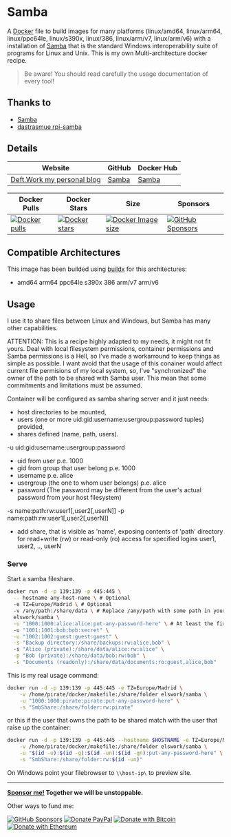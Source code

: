 # Samba

A [Docker](http://docker.com) file to build images for many platforms (linux/amd64, linux/arm64, linux/ppc64le, linux/s390x, linux/386, linux/arm/v7, linux/arm/v6) with a installation of [Samba](https://www.samba.org/) that is the standard Windows interoperability suite of programs for Linux and Unix. This is my own Multi-architecture docker recipe.

> Be aware! You should read carefully the usage documentation of every tool!

## Thanks to

- [Samba](https://www.samba.org/)
- [dastrasmue rpi-samba](https://github.com/dastrasmue/rpi-samba)

## Details

| Website | GitHub | Docker Hub |
| --- | --- | --- |
| [Deft.Work my personal blog](https://deft.work/Samba) | [Samba](https://github.com/DeftWork/samba) | [Samba](https://hub.docker.com/r/elswork/samba) |

| Docker Pulls | Docker Stars | Size | Sponsors |
| --- | --- | --- | --- |
| [![Docker pulls](https://img.shields.io/docker/pulls/elswork/samba.svg)](https://hub.docker.com/r/elswork/samba "samba on Docker Hub") | [![Docker stars](https://img.shields.io/docker/stars/elswork/samba.svg)](https://hub.docker.com/r/elswork/samba "samba on Docker Hub") | [![Docker Image size](https://img.shields.io/docker/image-size/elswork/samba)](https://hub.docker.com/r/elswork/samba "samba on Docker Hub") | [![GitHub Sponsors](https://img.shields.io/github/sponsors/elswork)](https://github.com/sponsors/elswork "Sponsor me!") |

## Compatible Architectures

This image has been builded using [buildx](https://docs.docker.com/buildx/working-with-buildx/) for this architectures: 
- amd64 arm64 ppc64le s390x 386 arm/v7 arm/v6

## Usage

I use it to share files between Linux and Windows, but Samba has many other capabilities.

ATTENTION: This is a recipe highly adapted to my needs, it might not fit yours.
Deal with local filesystem permissions, container permissions and Samba permissions is a Hell, so I've made a workarround to keep things as simple as possible.
I want avoid that the usage of this conainer would affect current file permisions of my local system, so, I've "synchronized" the owner of the path to be shared with Samba user. This mean that some commitments and limitations must be assumed.

Container will be configured as samba sharing server and it just needs:

- host directories to be mounted,
- users (one or more uid:gid:username:usergroup:password tuples) provided,
- shares defined (name, path, users).

-u uid:gid:username:usergroup:password

- uid from user p.e. 1000
- gid from group that user belong p.e. 1000
- username p.e. alice
- usergroup (the one to whom user belongs) p.e. alice
- password (The password may be different from the user's actual password from your host filesystem)

-s name:path:rw:user1[,user2[,userN]]
-p name:path:rw:user1[,user2[,userN]]

- add share, that is visible as 'name', exposing contents of 'path' directory for read+write (rw) or read-only (ro) access for specified logins user1, user2, .., userN

### Serve

Start a samba fileshare.

``` sh
docker run -d -p 139:139 -p 445:445 \
  -- hostname any-host-name \ # Optional
  -e TZ=Europe/Madrid \ # Optional
  -v /any/path:/share/data \ # Replace /any/path with some path in your system owned by a real user from your host filesystem
  elswork/samba \
  -u "1000:1000:alice:alice:put-any-password-here" \ # At least the first user must match (password can be different) with a real user from your host filesystem
  -u "1001:1001:bob:bob:secret" \
  -u "1002:1002:guest:guest:guest" \
  -s "Backup directory:/share/backups:rw:alice,bob" \ 
  -s "Alice (private):/share/data/alice:rw:alice" \
  -p "Bob (private):/share/data/bob:rw:bob" \
  -s "Documents (readonly):/share/data/documents:ro:guest,alice,bob"
```

This is my real usage command:

``` sh
docker run -d -p 139:139 -p 445:445 -e TZ=Europe/Madrid \
    -v /home/pirate/docker/makefile:/share/folder elswork/samba \
    -u "1000:1000:pirate:pirate:put-any-password-here" \
    -s "SmbShare:/share/folder:rw:pirate"
```

or this if the user that owns the path to be shared match with the user that raise up the container:

``` sh
docker run -d -p 139:139 -p 445:445 --hostname $HOSTNAME -e TZ=Europe/Madrid \
    -v /home/pirate/docker/makefile:/share/folder elswork/samba \
    -u "$(id -u):$(id -g):$(id -un):$(id -gn):put-any-password-here" \
    -s "SmbShare:/share/folder:rw:$(id -un)"
```

On Windows point your filebrowser to `\\host-ip\` to preview site.

---
**[Sponsor me!](https://github.com/sponsors/elswork) Together we will be unstoppable.**

Other ways to fund me:

[![GitHub Sponsors](https://img.shields.io/github/sponsors/elswork)](https://github.com/sponsors/elswork) [![Donate PayPal](https://img.shields.io/badge/Donate-PayPal-green.svg)](https://www.paypal.com/donate/?business=LFKA5YRJAFYR6&no_recurring=0&item_name=Open+Source+Donation&currency_code=EUR) [![Donate with Bitcoin](https://en.cryptobadges.io/badge/micro/18yfsHW2ma4SiY685wh4h7a1aTCqkq2AEc)](https://en.cryptobadges.io/donate/18yfsHW2ma4SiY685wh4h7a1aTCqkq2AEc) [![Donate with Ethereum](https://en.cryptobadges.io/badge/micro/0x186b91982CbB6450Af5Ab6F32edf074dFCE8771c)](https://en.cryptobadges.io/donate/0x186b91982CbB6450Af5Ab6F32edf074dFCE8771c)

